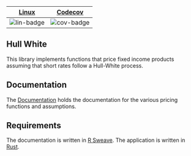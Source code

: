| [Linux][lin-link] |  [Codecov][cov-link]  |
| :---------------: | :-------------------: |
| ![lin-badge]      | ![cov-badge]          |

[lin-badge]: https://travis-ci.org/phillyfan1138/hull_white_rust.svg?branch=master "Travis build status"
[lin-link]:  https://travis-ci.org/phillyfan1138/hull_white_rust "Travis build status"
[cov-badge]: https://codecov.io/gh/phillyfan1138/hull_white_rust/branch/master/graph/badge.svg
[cov-link]:  https://codecov.io/gh/phillyfan1138/hull_white_rust

## Hull White 

This library implements functions that price fixed income products assuming that short rates follow a Hull-White process.

## Documentation

The [Documentation](./documentation) holds the documentation for the various pricing functions and assumptions.  

## Requirements

The documentation is written in [R Sweave](https://www.r-bloggers.com/getting-started-with-sweave-r-latex-eclipse-statet-texlipse/).  The application is written in [Rust](https://www.rust-lang.org/en-US/). 